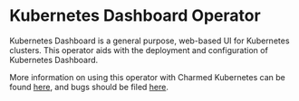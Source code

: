 # Kubernetes Dashboard Operator

Kubernetes Dashboard is a general purpose, web-based UI for Kubernetes clusters.
This operator aids with the deployment and configuration of Kubernetes Dashboard.

More information on using this operator with Charmed Kubernetes can be found
[here](https://ubuntu.com/kubernetes/docs/cdk-addons#kubernetes-dashboard), and
bugs should be filed [here](https://bugs.launchpad.net/charmed-kubernetes).

